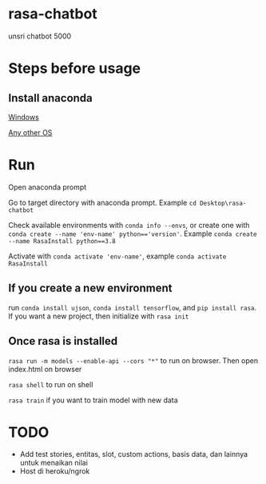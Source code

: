 # rasa-chatbot

unsri chatbot 5000

# Steps before usage

## Install anaconda

[Windows](https://www.anaconda.com/products/individual#windows)

[Any other OS](https://docs.anaconda.com/anaconda/install/)

# Run
Open anaconda prompt

Go to target directory with anaconda prompt. Example `cd Desktop\rasa-chatbot`

Check available environments with `conda info --envs`, or create one with `conda create --name 'env-name' python=='version'`. Example `conda create --name RasaInstall python==3.8`

Activate with `conda activate 'env-name'`, example `conda activate RasaInstall`

## If you create a new environment
run `conda install ujson`, `conda install tensorflow`, and `pip install rasa`. If you want a new project, then initialize with `rasa init`

## Once rasa is installed
`rasa run -m models --enable-api --cors "*"` to run on browser. Then open index.html on browser

`rasa shell` to run on shell

`rasa train` if you want to train model with new data

# TODO

* Add test stories, entitas, slot, custom actions, basis data, dan lainnya untuk menaikan nilai
* Host di heroku/ngrok

